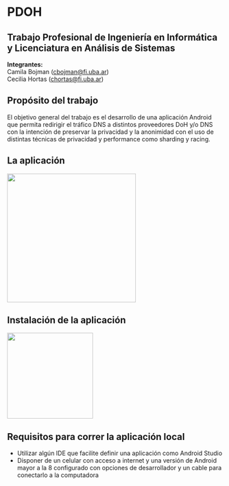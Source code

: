 # PDOH
## Trabajo Profesional de Ingeniería en Informática y Licenciatura en Análisis de Sistemas

**Integrantes:** \
Camila Bojman (cbojman@fi.uba.ar)\
Cecilia Hortas (chortas@fi.uba.ar)

## Propósito del trabajo
El objetivo general del trabajo es el desarrollo de una aplicación Android que permita redirigir el tráfico DNS a distintos proveedores DoH y/o DNS con la intención de preservar la privacidad y la anonimidad con el uso de distintas técnicas de privacidad y performance como sharding y racing.

## La aplicación

<img src="https://user-images.githubusercontent.com/37588761/206172959-646d8d5b-701b-4847-829f-bb59c95f046e.png" width="300">

## Instalación de la aplicación

<img src="https://user-images.githubusercontent.com/37588761/205361526-d2bfa6fd-f5e7-4eb5-871d-188558420184.png"
width="200" height="200">

## Requisitos para correr la aplicación local
- Utilizar algún IDE que facilite definir una aplicación como Android Studio
- Disponer de un celular con acceso a internet y una versión de Android mayor a la 8 configurado con opciones de desarrollador y un cable para conectarlo a la computadora
